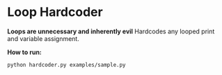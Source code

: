# Loop Hardcoder

**Loops are unnecessary and inherently evil**
Hardcodes any looped print and variable assignment.

**How to run:**
```bash
python hardcoder.py examples/sample.py
```